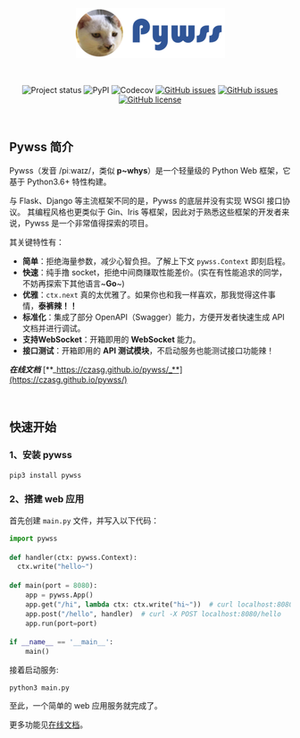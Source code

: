 <div align='center'>

![pywss](./pywss.png)
  
<br/>
  
![Project status](https://img.shields.io/badge/python-3.6+-green.svg)
![PyPI](https://img.shields.io/pypi/v/pywss?color=green)
![Codecov](https://img.shields.io/codecov/c/github/czasg/pywss?token=JSXIQXY1EQ)
[![GitHub issues](https://img.shields.io/github/issues/czasg/pywss)](https://github.com/czasg/pywss/issues)
[![GitHub issues](https://img.shields.io/github/issues-closed/czasg/pywss)](https://github.com/czasg/pywss/issues-closed)
[![GitHub license](https://img.shields.io/github/license/czasg/pywss)](https://github.com/czasg/pywss/blob/main/LICENSE)
  
<br/>
  
</div>

## Pywss 简介

Pywss（发音 /piːwaɪz/，类似 **p~whys**）是一个轻量级的 Python Web 框架，它基于 Python3.6+ 特性构建。

与 Flask、Django 等主流框架不同的是，Pywss 的底层并没有实现 WSGI 接口协议。
其编程风格也更类似于 Gin、Iris 等框架，因此对于熟悉这些框架的开发者来说，Pywss 是一个非常值得探索的项目。

其关键特性有：
- **简单**：拒绝海量参数，减少心智负担。了解上下文 `pywss.Context` 即刻启程。
- **快速**：纯手撸 socket，拒绝中间商赚取性能差价。(实在有性能追求的同学，不妨再探索下其他语言~**Go**~)
- **优雅**：`ctx.next` 真的太优雅了。如果你也和我一样喜欢，那我觉得这件事情，**泰裤辣！！**
- **标准化**：集成了部分 OpenAPI（Swagger）能力，方便开发者快速生成 API 文档并进行调试。
- **支持WebSocket**：开箱即用的 **WebSocket** 能力。
- **接口测试**：开箱即用的 **API 测试模块**，不启动服务也能测试接口功能辣！

**_在线文档_** [**_https://czasg.github.io/pywss/_**](https://czasg.github.io/pywss/)

<br/>

## 快速开始

### 1、安装 pywss
```shell
pip3 install pywss
```

### 2、搭建 web 应用    
首先创建 `main.py` 文件，并写入以下代码：
```python
import pywss

def handler(ctx: pywss.Context):
  ctx.write("hello~")

def main(port = 8080):
    app = pywss.App()
    app.get("/hi", lambda ctx: ctx.write("hi~"))  # curl localhost:8080/hi
    app.post("/hello", handler)  # curl -X POST localhost:8080/hello
    app.run(port=port)

if __name__ == '__main__':
    main()
```
接着启动服务:
```shell
python3 main.py
```

至此，一个简单的 web 应用服务就完成了。

更多功能见[在线文档](https://czasg.github.io/pywss/)。
